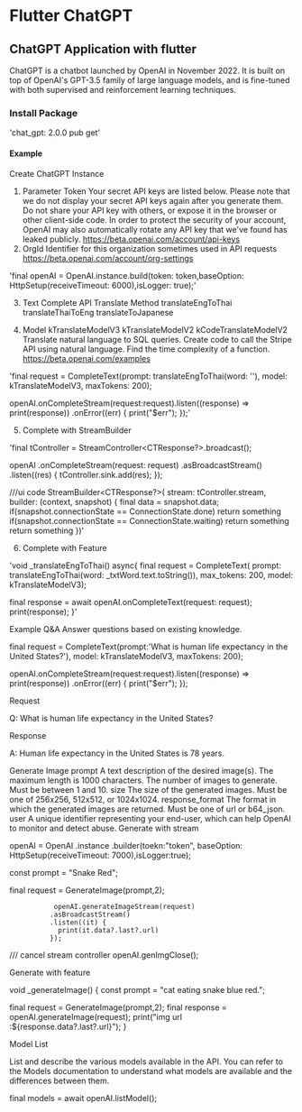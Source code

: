 # Flutter ChatGPT

## ChatGPT Application with flutter

ChatGPT is a chatbot launched by OpenAI in November 2022. It is built on top of OpenAI's GPT-3.5 family of large language models, and is fine-tuned with both supervised and reinforcement learning techniques.

### Install Package

'chat_gpt: 2.0.0
pub get'

#### Example

Create ChatGPT Instance

1. Parameter
  Token
    Your secret API keys are listed below. Please note that we do not display your secret API keys again after you generate them.
    Do not share your API key with others, or expose it in the browser or other client-side code. In order to protect the security of your account, OpenAI may also automatically rotate any API key that we've found has leaked publicly.
    https://beta.openai.com/account/api-keys
2. OrgId
    Identifier for this organization sometimes used in API requests
    https://beta.openai.com/account/org-settings

'final openAI = OpenAI.instance.build(token: token,baseOption: HttpSetup(receiveTimeout: 6000),isLogger: true);'

3. Text Complete API
   Translate Method
   translateEngToThai
   translateThaiToEng
   translateToJapanese

4. Model
   kTranslateModelV3
   kTranslateModelV2
   kCodeTranslateModelV2
   Translate natural language to SQL queries.
   Create code to call the Stripe API using natural language.
   Find the time complexity of a function.
   https://beta.openai.com/examples

'final request = CompleteText(prompt: translateEngToThai(word: ''),
model: kTranslateModelV3, maxTokens: 200);

openAI.onCompleteStream(request:request).listen((response) => print(response))
.onError((err) {
print("$err");
});'

5. Complete with StreamBuilder

'final tController = StreamController<CTResponse?>.broadcast();

openAI
.onCompleteStream(request: request)
.asBroadcastStream()
.listen((res) {
tController.sink.add(res);
});

///ui code
StreamBuilder<CTResponse?>(
stream: tController.stream,
builder: (context, snapshot) {
final data = snapshot.data;
if(snapshot.connectionState == ConnectionState.done) return something
if(snapshot.connectionState == ConnectionState.waiting) return something
return something
})'

6. Complete with Feature

'void _translateEngToThai() async{
final request = CompleteText(
prompt: translateEngToThai(word: _txtWord.text.toString()),
max_tokens: 200,
model: kTranslateModelV3);

final response = await openAI.onCompleteText(request: request);
print(response);
}'

Example Q&A
Answer questions based on existing knowledge.

final request = CompleteText(prompt:'What is human life expectancy in the United States?'),
model: kTranslateModelV3, maxTokens: 200);

openAI.onCompleteStream(request:request).listen((response) => print(response))
.onError((err) {
print("$err");
});

Request

Q: What is human life expectancy in the United States?

Response

A: Human life expectancy in the United States is 78 years.

Generate Image
    prompt
       A text description of the desired image(s). The maximum length is 1000 characters.
       The number of images to generate. Must be between 1 and 10.
    size
       The size of the generated images. Must be one of 256x256, 512x512, or 1024x1024.
    response_format
       The format in which the generated images are returned. Must be one of url or b64_json.
    user
       A unique identifier representing your end-user, which can help OpenAI to monitor and detect abuse.
       Generate with stream

openAI = OpenAI
.instance
.builder(toekn:"token",
baseOption: HttpSetup(receiveTimeout: 7000),isLogger:true);

const prompt = "Snake Red";

final request = GenerateImage(prompt,2);

               openAI.generateImageStream(request)
              .asBroadcastStream()
              .listen((it) {
                print(it.data?.last?.url)
              });

/// cancel stream controller
openAI.genImgClose();

Generate with feature

void _generateImage() {
const prompt = "cat eating snake blue red.";

final request = GenerateImage(prompt,2);
final response = openAI.generateImage(request);
print("img url :${response.data?.last?.url}");
}

Model List

List and describe the various models available in the API. You can refer to the Models documentation to understand what models are available and the differences between them.

final models = await openAI.listModel();